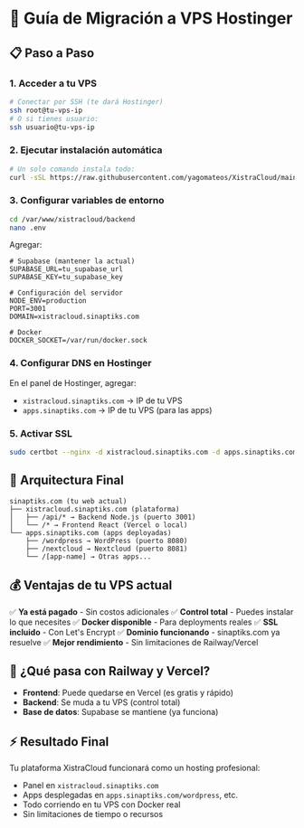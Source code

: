 # 🚀 Guía de Migración a VPS Hostinger

## 📋 Paso a Paso

### 1. **Acceder a tu VPS**
```bash
# Conectar por SSH (te dará Hostinger)
ssh root@tu-vps-ip
# O si tienes usuario:
ssh usuario@tu-vps-ip
```

### 2. **Ejecutar instalación automática**
```bash
# Un solo comando instala todo:
curl -sSL https://raw.githubusercontent.com/yagomateos/XistraCloud/main/deploy/vps-setup.sh | bash
```

### 3. **Configurar variables de entorno**
```bash
cd /var/www/xistracloud/backend
nano .env
```

Agregar:
```env
# Supabase (mantener la actual)
SUPABASE_URL=tu_supabase_url
SUPABASE_KEY=tu_supabase_key

# Configuración del servidor
NODE_ENV=production
PORT=3001
DOMAIN=xistracloud.sinaptiks.com

# Docker
DOCKER_SOCKET=/var/run/docker.sock
```

### 4. **Configurar DNS en Hostinger**
En el panel de Hostinger, agregar:
- `xistracloud.sinaptiks.com` → IP de tu VPS
- `apps.sinaptiks.com` → IP de tu VPS (para las apps)

### 5. **Activar SSL**
```bash
sudo certbot --nginx -d xistracloud.sinaptiks.com -d apps.sinaptiks.com
```

## 🔧 **Arquitectura Final**

```
sinaptiks.com (tu web actual)
├── xistracloud.sinaptiks.com (plataforma)
│   ├── /api/* → Backend Node.js (puerto 3001)
│   └── /* → Frontend React (Vercel o local)
└── apps.sinaptiks.com (apps deployadas)
    ├── /wordpress → WordPress (puerto 8080)
    ├── /nextcloud → Nextcloud (puerto 8081)
    └── /[app-name] → Otras apps...
```

## 💰 **Ventajas de tu VPS actual**

✅ **Ya está pagado** - Sin costos adicionales
✅ **Control total** - Puedes instalar lo que necesites
✅ **Docker disponible** - Para deployments reales
✅ **SSL incluido** - Con Let's Encrypt
✅ **Dominio funcionando** - sinaptiks.com ya resuelve
✅ **Mejor rendimiento** - Sin limitaciones de Railway/Vercel

## 🚨 **¿Qué pasa con Railway y Vercel?**

- **Frontend**: Puede quedarse en Vercel (es gratis y rápido)
- **Backend**: Se muda a tu VPS (control total)
- **Base de datos**: Supabase se mantiene (ya funciona)

## ⚡ **Resultado Final**

Tu plataforma XistraCloud funcionará como un hosting profesional:
- Panel en `xistracloud.sinaptiks.com`
- Apps desplegadas en `apps.sinaptiks.com/wordpress`, etc.
- Todo corriendo en tu VPS con Docker real
- Sin limitaciones de tiempo o recursos
